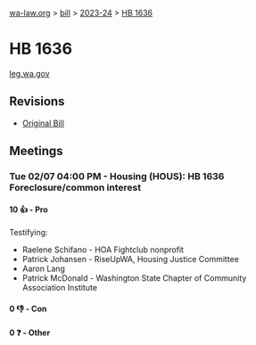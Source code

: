 [wa-law.org](/) > [bill](/bill/) > [2023-24](/bill/2023-24/) > [HB 1636](/bill/2023-24/hb/1636/)

# HB 1636
[leg.wa.gov](https://app.leg.wa.gov/billsummary?BillNumber=1636&Year=2023&Initiative=false)

## Revisions
* [Original Bill](1/)

## Meetings
### Tue 02/07 04:00 PM - Housing (HOUS): HB 1636 Foreclosure/common interest
#### 10 👍 - Pro
Testifying:
* Raelene Schifano - HOA Fightclub nonprofit
* Patrick Johansen - RiseUpWA, Housing Justice Committee
* Aaron Lang
* Patrick McDonald - Washington State Chapter of Community Association Institute

#### 0 👎 - Con

#### 0 ❓ - Other
